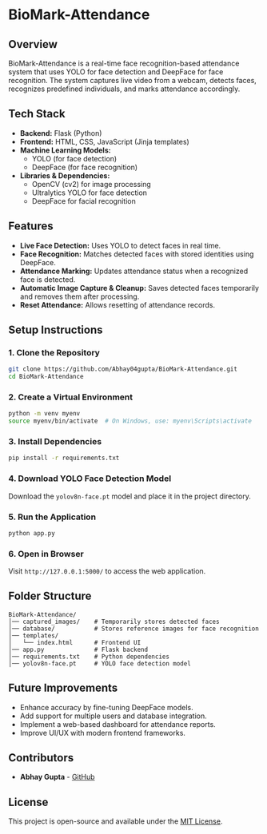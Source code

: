 # BioMark-Attendance

## Overview
BioMark-Attendance is a real-time face recognition-based attendance system that uses YOLO for face detection and DeepFace for face recognition. The system captures live video from a webcam, detects faces, recognizes predefined individuals, and marks attendance accordingly.

## Tech Stack
- **Backend:** Flask (Python)
- **Frontend:** HTML, CSS, JavaScript (Jinja templates)
- **Machine Learning Models:**
  - YOLO (for face detection)
  - DeepFace (for face recognition)
- **Libraries & Dependencies:**
  - OpenCV (cv2) for image processing
  - Ultralytics YOLO for face detection
  - DeepFace for facial recognition

## Features
- **Live Face Detection:** Uses YOLO to detect faces in real time.
- **Face Recognition:** Matches detected faces with stored identities using DeepFace.
- **Attendance Marking:** Updates attendance status when a recognized face is detected.
- **Automatic Image Capture & Cleanup:** Saves detected faces temporarily and removes them after processing.
- **Reset Attendance:** Allows resetting of attendance records.

## Setup Instructions
### 1. Clone the Repository
```sh
git clone https://github.com/Abhay04gupta/BioMark-Attendance.git
cd BioMark-Attendance
```

### 2. Create a Virtual Environment
```sh
python -m venv myenv
source myenv/bin/activate  # On Windows, use: myenv\Scripts\activate
```

### 3. Install Dependencies
```sh
pip install -r requirements.txt
```

### 4. Download YOLO Face Detection Model
Download the `yolov8n-face.pt` model and place it in the project directory.

### 5. Run the Application
```sh
python app.py
```

### 6. Open in Browser
Visit `http://127.0.0.1:5000/` to access the web application.

## Folder Structure
```
BioMark-Attendance/
│── captured_images/    # Temporarily stores detected faces
│── database/           # Stores reference images for face recognition
│── templates/
│   └── index.html      # Frontend UI
│── app.py              # Flask backend
│── requirements.txt    # Python dependencies
│── yolov8n-face.pt     # YOLO face detection model
```

## Future Improvements
- Enhance accuracy by fine-tuning DeepFace models.
- Add support for multiple users and database integration.
- Implement a web-based dashboard for attendance reports.
- Improve UI/UX with modern frontend frameworks.

## Contributors
- **Abhay Gupta** - [GitHub](https://github.com/Abhay04gupta)

## License
This project is open-source and available under the [MIT License](LICENSE).

